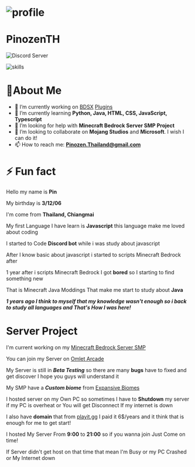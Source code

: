# ![profile](https://github.com/PinozenTH/PinozenTH/blob/PinozenTH/assets/Untitled.png)

# PinozenTH

![Discord Server](https://discordapp.com/api/guilds/749969091560734822/widget.png?style=shield)

![skills](https://github-readme-stats.vercel.app/api?username=pinozenth&show_icons=true)

# 🔰About Me

- 🔭 I’m currently working on [BDSX](https://github.com/bdsx/bdsx) [Plugins](https://github.com/PinozenTH/Bdsx2-Modules)
- 🌱 I’m currently learning **Python, Java, HTML, CSS, JavaScript, Typescript**
- 🤔 I’m looking for help with **Minecraft Bedrock Server SMP Project**
- 👯 I’m looking to collaborate on __**Mojang Studios**__ and __**Microsoft**__. I wish I can do it!
- 📫 How to reach me: __**Pinozen.Thailand@gmail.com**__

# ⚡ Fun fact

Hello my name is **Pin**

My birthday is **3/12/06**

I'm come from **Thailand, Chiangmai**

My first Language I have learn is **Javascript** this language make me loved about coding

I started to Code **Discord bot** while i was study about javascript

After I know basic about javascript i started to scripts Minecraft Bedrock after

1 year after i scripts Minecraft Bedrock I got __**bored**__ so I starting to find something new

That is Minecraft Java Moddings That make me start to study about **Java**

__***1 years ago I think to myself that my knowledge wasn't enough so i back to study all languages and That's How I was here!***__


# Server Project

I'm current working on my [Minecraft Bedrock Server SMP](https://github.com/PinozenTH/SMP-Server)

You can join my Server on [Omlet Arcade](https://omlet.gg/profile/pinozen.thailand)

My Server is still in ***Beta Testing*** so there are many __**bugs**__ have to fixed and get discover I hope you guys will understand it

My SMP have a __*Custom biome*__ from [Expansive Biomes](https://mcpedl.com/plenty-o-biomes-addon/)

I hosted server on my Own PC so sometimes I have to __**Shutdown**__ my server if my PC is overheat or You will get Disconnect If my internet is down

I also have **domain** that from [playit.gg](https://playit.gg) I paid it 6$/years and it think that is enough for me to get start!

I hosted My Server From **9:00** to **21:00** so if you wanna join Just Come on time!

If Server didn't get host on that time that mean I'm Busy or my PC Crashed or My Internet down

<!--

Here are some ideas to get you started:

- 👯 I’m looking to collaborate on ...

- 💬 Ask me about ...
- 📫 How to reach me: ...
- 😄 Pronouns: ...

-->
